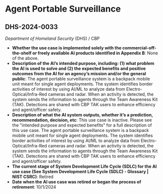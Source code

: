 # Agent Portable Surveillance
## DHS-2024-0033
_Department of Homeland Security_ (DHS) / CBP


+ **Whether the use case is implemented solely with the commercial-off-the-shelf or freely available AI products identified in Appendix B**: None of the above.
+ **Description of the AI’s intended purpose, including: (1) what problem the AI is used to solve and (2) the expected benefits and positive outcomes from the AI for an agency’s mission and/or the general public**: The agent portable surveillance system is a backpack mobile unit meant for single agent deployments. The system identifies border activities of interest by using AI/ML to analyze data from Electro-Optical/Infra-Red cameras and radar. When an activity is detected, the system sends the information to agents through the Team Awareness Kit (TAK). Detections are shared with CBP TAK users to enhance efficiency and agent/officer safety.
+ **Description of what the AI system outputs, whether it’s a prediction, recommendation, decision, etc**: This use case is inactive. Please see the "intended purpose and expected benefits" for a full description of this use case.
The agent portable surveillance system is a backpack mobile unit meant for single agent deployments. The system identifies border activities of interest by using AI/ML to analyze data from Electro-Optical/Infra-Red cameras and radar. When an activity is detected, the system sends the information to agents through the Team Awareness Kit (TAK). Detections are shared with CBP TAK users to enhance efficiency and agent/officer safety.
+ **The current stage of System Development Life Cycle (SDLC) for the AI use case (See System Development Life Cycle (SDLC) - Glossary | NIST CSRC)**: Retired
+ **Date when the AI use case was retired or began the process of retirement**: 10/1/2024